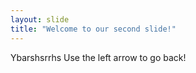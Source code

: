 ```yaml
---
layout: slide
title: "Welcome to our second slide!"
---
```

Ybarshsrrhs
Use the left arrow to go back!
